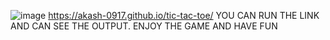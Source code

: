 ![image](https://github.com/user-attachments/assets/f04edd3f-b9a6-4905-98b9-7e5d899521de)
 https://akash-0917.github.io/tic-tac-toe/
YOU CAN RUN THE LINK AND CAN SEE THE OUTPUT. ENJOY THE GAME AND HAVE FUN 
